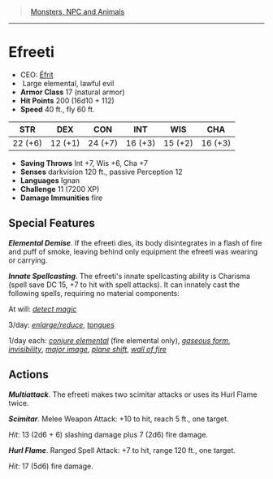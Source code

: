 ﻿---
!MonsterItem
Family: MonsterVO
Type: elemental
Size: Large
Alignment: lawful evil
ArmorClass: 17 (natural armor)
HitPoints: 200 (16d10 + 112)
Speed: 40 ft., fly 60 ft.
Strength: 22 (+6)
Dexterity: 12 (+1)
Constitution: 24 (+7)
Intelligence: 16 (+3)
Wisdom: 15 (+2)
Charisma: 16 (+3)
SavingThrows: Int +7, Wis +6, Cha +7
DamageImmunities: fire
Senses: darkvision 120 ft., passive Perception 12
Languages: Ignan
Challenge: 11 (7200 XP)
Id: monsters_vo.md#efreeti
ParentLink: monsters_vo.md#monsters-npc-and-animals
Name: Efreeti
ParentName: Monsters, NPC and Animals
NameLevel: 1
AltName: '[Éfrit](hd_monsters_efrit.md)'
Attributes:
  Name: Efreeti
  Markdown: >+
    # <!--Name-->Efreeti<!--/Name-->


    - CEO: <!--AltName-->[Éfrit](hd_monsters_efrit.md)<!--/AltName-->

    -  <!--Size-->Large<!--/Size--> <!--Type-->elemental<!--/Type-->, <!--Alignment-->lawful evil<!--/Alignment-->

    - **Armor Class** <!--ArmorClass-->17 (natural armor)<!--/ArmorClass-->

    - **Hit Points** <!--HitPoints-->200 (16d10 + 112)<!--/HitPoints-->

    - **Speed** <!--Speed-->40 ft., fly 60 ft.<!--/Speed-->


    |STR|DEX|CON|INT|WIS|CHA|

    |---|---|---|---|---|---|

    |<!--Strength-->22 (+6)<!--/Strength-->|<!--Dexterity-->12 (+1)<!--/Dexterity-->|<!--Constitution-->24 (+7)<!--/Constitution-->|<!--Intelligence-->16 (+3)<!--/Intelligence-->|<!--Wisdom-->15 (+2)<!--/Wisdom-->|<!--Charisma-->16 (+3)<!--/Charisma-->|


    - **Saving Throws** <!--SavingThrows-->Int +7, Wis +6, Cha +7<!--/SavingThrows-->

    - **Senses** <!--Senses-->darkvision 120 ft., passive Perception 12<!--/Senses-->

    - **Languages** <!--Languages-->Ignan<!--/Languages-->

    - **Challenge** <!--Challenge-->11 (7200 XP)<!--/Challenge-->

    - **Damage Immunities** <!--DamageImmunities-->fire<!--/DamageImmunities-->


    ## Special Features


    **_Elemental Demise_**. If the efreeti dies, its body disintegrates in a flash of fire and puff of smoke, leaving behind only equipment the efreeti was wearing or carrying.


    **_Innate Spellcasting_**. The efreeti's innate spellcasting ability is Charisma (spell save DC 15, +7 to hit with spell attacks). It can innately cast the following spells, requiring no material components:


    At will: _[detect magic](srd_spells_detect_magic.md)_


    3/day: _[enlarge/reduce](srd_spells_enlargereduce.md)_, _[tongues](srd_spells_tongues.md)_


    1/day each: _[conjure elemental](srd_spells_conjure_elemental.md)_ (fire elemental only), _[gaseous form](srd_spells_gaseous_form.md)_, _[invisibility](srd_spells_invisibility.md)_, _[major image](srd_spells_major_image.md)_, _[plane shift](srd_spells_plane_shift.md)_, _[wall of fire](srd_spells_wall_of_fire.md)_


    ## Actions


    **_Multiattack_**. The efreeti makes two scimitar attacks or uses its Hurl Flame twice.


    **_Scimitar_**. Melee Weapon Attack: +10 to hit, reach 5 ft., one target.


    _Hit_: 13 (2d6 + 6) slashing damage plus 7 (2d6) fire damage.


    **_Hurl Flame_**. Ranged Spell Attack: +7 to hit, range 120 ft., one target.


    _Hit_: 17 (5d6) fire damage.

  AltName: '[Éfrit](hd_monsters_efrit.md)'
  Size: Large
  Type: elemental
  Alignment: lawful evil
  ArmorClass: 17 (natural armor)
  HitPoints: 200 (16d10 + 112)
  Speed: 40 ft., fly 60 ft.
  Strength: 22 (+6)
  Dexterity: 12 (+1)
  Constitution: 24 (+7)
  Intelligence: 16 (+3)
  Wisdom: 15 (+2)
  Charisma: 16 (+3)
  SavingThrows: Int +7, Wis +6, Cha +7
  Senses: darkvision 120 ft., passive Perception 12
  Languages: Ignan
  Challenge: 11 (7200 XP)
  DamageImmunities: fire
AttributesDictionary: >+
  Name: Efreeti

  Markdown: >+

    # <!--Name-->Efreeti<!--/Name-->





    - CEO: <!--AltName-->[Éfrit](hd_monsters_efrit.md)<!--/AltName-->



    -  <!--Size-->Large<!--/Size--> <!--Type-->elemental<!--/Type-->, <!--Alignment-->lawful evil<!--/Alignment-->



    - **Armor Class** <!--ArmorClass-->17 (natural armor)<!--/ArmorClass-->



    - **Hit Points** <!--HitPoints-->200 (16d10 + 112)<!--/HitPoints-->



    - **Speed** <!--Speed-->40 ft., fly 60 ft.<!--/Speed-->





    |STR|DEX|CON|INT|WIS|CHA|



    |---|---|---|---|---|---|



    |<!--Strength-->22 (+6)<!--/Strength-->|<!--Dexterity-->12 (+1)<!--/Dexterity-->|<!--Constitution-->24 (+7)<!--/Constitution-->|<!--Intelligence-->16 (+3)<!--/Intelligence-->|<!--Wisdom-->15 (+2)<!--/Wisdom-->|<!--Charisma-->16 (+3)<!--/Charisma-->|





    - **Saving Throws** <!--SavingThrows-->Int +7, Wis +6, Cha +7<!--/SavingThrows-->



    - **Senses** <!--Senses-->darkvision 120 ft., passive Perception 12<!--/Senses-->



    - **Languages** <!--Languages-->Ignan<!--/Languages-->



    - **Challenge** <!--Challenge-->11 (7200 XP)<!--/Challenge-->



    - **Damage Immunities** <!--DamageImmunities-->fire<!--/DamageImmunities-->





    ## Special Features





    **_Elemental Demise_**. If the efreeti dies, its body disintegrates in a flash of fire and puff of smoke, leaving behind only equipment the efreeti was wearing or carrying.





    **_Innate Spellcasting_**. The efreeti's innate spellcasting ability is Charisma (spell save DC 15, +7 to hit with spell attacks). It can innately cast the following spells, requiring no material components:





    At will: _[detect magic](srd_spells_detect_magic.md)_





    3/day: _[enlarge/reduce](srd_spells_enlargereduce.md)_, _[tongues](srd_spells_tongues.md)_





    1/day each: _[conjure elemental](srd_spells_conjure_elemental.md)_ (fire elemental only), _[gaseous form](srd_spells_gaseous_form.md)_, _[invisibility](srd_spells_invisibility.md)_, _[major image](srd_spells_major_image.md)_, _[plane shift](srd_spells_plane_shift.md)_, _[wall of fire](srd_spells_wall_of_fire.md)_





    ## Actions





    **_Multiattack_**. The efreeti makes two scimitar attacks or uses its Hurl Flame twice.





    **_Scimitar_**. Melee Weapon Attack: +10 to hit, reach 5 ft., one target.





    _Hit_: 13 (2d6 + 6) slashing damage plus 7 (2d6) fire damage.





    **_Hurl Flame_**. Ranged Spell Attack: +7 to hit, range 120 ft., one target.





    _Hit_: 17 (5d6) fire damage.



  AltName: '[Éfrit](hd_monsters_efrit.md)'

  Size: Large

  Type: elemental

  Alignment: lawful evil

  ArmorClass: 17 (natural armor)

  HitPoints: 200 (16d10 + 112)

  Speed: 40 ft., fly 60 ft.

  Strength: 22 (+6)

  Dexterity: 12 (+1)

  Constitution: 24 (+7)

  Intelligence: 16 (+3)

  Wisdom: 15 (+2)

  Charisma: 16 (+3)

  SavingThrows: Int +7, Wis +6, Cha +7

  Senses: darkvision 120 ft., passive Perception 12

  Languages: Ignan

  Challenge: 11 (7200 XP)

  DamageImmunities: fire

---
> [Monsters, NPC and Animals](srd_monsters.md)

---

# Efreeti

- CEO: [Éfrit](hd_monsters_efrit.md)
-  Large elemental, lawful evil
- **Armor Class** 17 (natural armor)
- **Hit Points** 200 (16d10 + 112)
- **Speed** 40 ft., fly 60 ft.

|STR|DEX|CON|INT|WIS|CHA|
|---|---|---|---|---|---|
|22 (+6)|12 (+1)|24 (+7)|16 (+3)|15 (+2)|16 (+3)|

- **Saving Throws** Int +7, Wis +6, Cha +7
- **Senses** darkvision 120 ft., passive Perception 12
- **Languages** Ignan
- **Challenge** 11 (7200 XP)
- **Damage Immunities** fire

## Special Features

**_Elemental Demise_**. If the efreeti dies, its body disintegrates in a flash of fire and puff of smoke, leaving behind only equipment the efreeti was wearing or carrying.

**_Innate Spellcasting_**. The efreeti's innate spellcasting ability is Charisma (spell save DC 15, +7 to hit with spell attacks). It can innately cast the following spells, requiring no material components:

At will: _[detect magic](srd_spells_detect_magic.md)_

3/day: _[enlarge/reduce](srd_spells_enlargereduce.md)_, _[tongues](srd_spells_tongues.md)_

1/day each: _[conjure elemental](srd_spells_conjure_elemental.md)_ (fire elemental only), _[gaseous form](srd_spells_gaseous_form.md)_, _[invisibility](srd_spells_invisibility.md)_, _[major image](srd_spells_major_image.md)_, _[plane shift](srd_spells_plane_shift.md)_, _[wall of fire](srd_spells_wall_of_fire.md)_

## Actions

**_Multiattack_**. The efreeti makes two scimitar attacks or uses its Hurl Flame twice.

**_Scimitar_**. Melee Weapon Attack: +10 to hit, reach 5 ft., one target.

_Hit_: 13 (2d6 + 6) slashing damage plus 7 (2d6) fire damage.

**_Hurl Flame_**. Ranged Spell Attack: +7 to hit, range 120 ft., one target.

_Hit_: 17 (5d6) fire damage.

